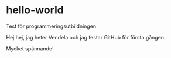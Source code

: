 # hello-world
Test för programmeringsutbildningen

Hej hej, jag heter Vendela och jag testar GitHub för första gången. 

Mycket spännande!
